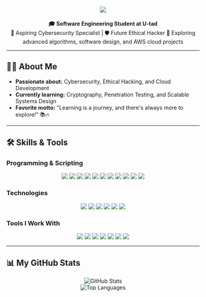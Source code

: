 <h1 align="center">
  <img src="https://readme-typing-svg.demolab.com?font=Poppins&size=40&duration=4000&pause=1200&color=007CF0&center=true&vCenter=true&width=700&height=70&lines=Welcome!+%F0%9F%91%8B+I'm+Manuel+Mart%C3%ADnez;Software+Engineering+Student+%F0%9F%8E%93;Passionate+About+Cybersecurity+%F0%9F%94%90" />
</h1>

<div align="center">
  <strong>🎓 Software Engineering Student at U-tad</strong><br>
  🚀 Aspiring Cybersecurity Specialist | 🛡️ Future Ethical Hacker  
  🌱 Exploring advanced algorithms, software design, and AWS cloud projects  
</div>

---

## 👨‍💻 About Me

- **Passionate about:** Cybersecurity, Ethical Hacking, and Cloud Development  
- **Currently learning:** Cryptography, Penetration Testing, and Scalable Systems Design  
- **Favorite motto:** "Learning is a journey, and there's always more to explore!" 📚🔥  

---

## 🛠️ Skills & Tools

### **Programming & Scripting**
<p align="center">
  <a href="https://www.python.org"><img src="https://img.shields.io/badge/-Python-3776AB?style=flat-square&logo=python&logoColor=white" /></a>
  <a href="https://en.cppreference.com/"><img src="https://img.shields.io/badge/-C++-00599C?style=flat-square&logo=c%2B%2B&logoColor=white" /></a>
  <a href="https://docs.microsoft.com/en-us/dotnet/csharp/"><img src="https://img.shields.io/badge/-C%23-239120?style=flat-square&logo=c-sharp&logoColor=white" /></a>
  <a href="https://www.oracle.com/java/"><img src="https://img.shields.io/badge/-Java-007396?style=flat-square&logo=java&logoColor=white" /></a>
  <a href="https://kotlinlang.org"><img src="https://img.shields.io/badge/-Kotlin-0095D5?style=flat-square&logo=kotlin&logoColor=white" /></a>
  <a href="https://www.javascript.com"><img src="https://img.shields.io/badge/-JavaScript-F7DF1E?style=flat-square&logo=javascript&logoColor=black" /></a>
  <a href="https://www.gnu.org/software/bash/"><img src="https://img.shields.io/badge/-Bash-4EAA25?style=flat-square&logo=gnubash&logoColor=white" /></a>
  <a href="https://www.r-project.org/"><img src="https://img.shields.io/badge/-R-276DC3?style=flat-square&logo=r&logoColor=white" /></a>
  <a href="https://numpy.org/"><img src="https://img.shields.io/badge/-NumPy-013243?style=flat-square&logo=numpy&logoColor=white" /></a>
  <a href="https://pandas.pydata.org/"><img src="https://img.shields.io/badge/-Pandas-150458?style=flat-square&logo=pandas&logoColor=white" /></a>
  <a href="https://www.mysql.com/"><img src="https://img.shields.io/badge/-SQL-4479A1?style=flat-square&logo=mysql&logoColor=white" /></a>
</p>

### **Technologies**
<p align="center">
  <a href="https://aws.amazon.com"><img src="https://img.shields.io/badge/-AWS-232F3E?style=flat-square&logo=amazonaws&logoColor=white" /></a>
  <a href="https://www.tensorflow.org/"><img src="https://img.shields.io/badge/-TensorFlow-FF6F00?style=flat-square&logo=tensorflow&logoColor=white" /></a>
  <a href="https://www.docker.com/"><img src="https://img.shields.io/badge/-Docker-2496ED?style=flat-square&logo=docker&logoColor=white" /></a>
  <a href="https://mariadb.org/"><img src="https://img.shields.io/badge/-MariaDB-003545?style=flat-square&logo=mariadb&logoColor=white" /></a>
  <a href="https://developer.android.com/studio"><img src="https://img.shields.io/badge/-Android%20Studio-00C78A?style=flat-square&logo=android&logoColor=white" /></a>
  <a href="https://www.kali.org/"><img src="https://img.shields.io/badge/-Kali%20Linux-557C94?style=flat-square&logo=kalilinux&logoColor=white" /></a>
</p>

### **Tools I Work With**
<p align="center">
  <a href="https://git-scm.com"><img src="https://img.shields.io/badge/-Git-F05032?style=flat-square&logo=git&logoColor=white" /></a>
  <a href="https://code.visualstudio.com"><img src="https://img.shields.io/badge/-VS%20Code-007ACC?style=flat-square&logo=visualstudiocode&logoColor=white" /></a>
  <a href="https://github.com"><img src="https://img.shields.io/badge/-GitHub-181717?style=flat-square&logo=github&logoColor=white" /></a>
  <a href="https://www.jetbrains.com/idea/"><img src="https://img.shields.io/badge/-IntelliJ%20IDEA-000000?style=flat-square&logo=intellijidea&logoColor=white" /></a>
  <a href="https://kubernetes.io"><img src="https://img.shields.io/badge/-Kubernetes-326CE5?style=flat-square&logo=kubernetes&logoColor=white" /></a>
  <a href="https://unity.com/"><img src="https://img.shields.io/badge/-Unity-000000?style=flat-square&logo=unity&logoColor=white" /></a>
  <a href="https://www.mysql.com"><img src="https://img.shields.io/badge/-MySQL-4479A1?style=flat-square&logo=mysql&logoColor=white" /></a>
</p>

---

## 📊 My GitHub Stats

<div align="center">
  <img src="https://github-readme-stats.vercel.app/api?username=ch0rtas&show_icons=true&theme=radical" alt="GitHub Stats" />
  <br>
  <img src="https://github-readme-stats.vercel.app/api/top-langs/?username=ch0rtas&layout=compact&theme=radical" alt="Top Languages" />
</div>

